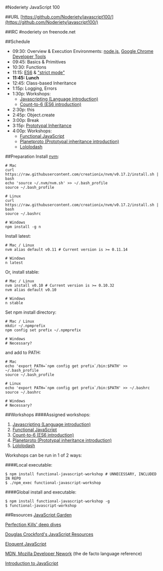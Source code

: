 #Noderiety JavaScript 100

##URL
[https://github.com/Noderiety/javascript100/](https://github.com/Noderiety/javascript100/)

##IRC
\#noderiety on freenode.net

##Schedule

<!--- Full Day
* 5:30p: Overview & Execution Environments: [node.js](http://nodejs.org/), [Google Chrome Developer Tools](https://developers.google.com/chrome-developer-tools/)
* 5:45p: Basics & Primitives
* 6:15p: Functions
* 7:15p: this
* 7:30p: Object.create
* 8:00p: [Prototypal Inheritance](http://www.slideshare.net/Dmitry.Baranovskiy/demystifying-prototypes-6183470)
* 8:50p: Logging, Errors
* 9:00p: [ES6](https://github.com/google/traceur-compiler/wiki/LanguageFeatures) & ["strict mode"](https://developer.mozilla.org/en-US/docs/Web/JavaScript/Reference/Functions_and_function_scope/Strict_mode)
* 09:30: Workshops:
  * [Javascripting (Language introduction)](https://github.com/sethvincent/javascripting)
  * [Functional JavaScript](https://github.com/timoxley/functional-javascript-workshop)
  * [Count-to-6 (ES6 introduction)](https://github.com/domenic/count-to-6)
  * [Planetproto (Prototypal inheritance introduction)](https://github.com/sporto/planetproto)
  * [Lololodash](https://github.com/mdunisch/lololodash) 
-->

* 09:30: Overview & Execution Environments: [node.js](http://nodejs.org/), [Google Chrome Developer Tools](https://developers.google.com/chrome-developer-tools/)
* 09:45: Basics & Primitives
* 10:30: Functions
* 11:15: [ES6](https://github.com/google/traceur-compiler/wiki/LanguageFeatures) & ["strict mode"](https://developer.mozilla.org/en-US/docs/Web/JavaScript/Reference/Functions_and_function_scope/Strict_mode)
* **11:45: Lunch**
* 12:45: Class-based Inheritance
* 1:15p: Logging, Errors
* 1:30p: Workshops:
  * [Javascripting (Language introduction)](https://github.com/sethvincent/javascripting)
  * [Count-to-6 (ES6 introduction)](https://github.com/domenic/count-to-6)
* 2:30p: this
* 2:45p: Object.create
* 3:00p: Break
* 3:15p: [Prototypal Inheritance](http://www.slideshare.net/Dmitry.Baranovskiy/demystifying-prototypes-6183470)
* 4:00p: Workshops:
  * [Functional JavaScript](https://github.com/timoxley/functional-javascript-workshop)
  * [Planetproto (Prototypal inheritance introduction)](https://github.com/sporto/planetproto)
  * [Lololodash](https://github.com/mdunisch/lololodash) 


##Preparation
Install [nvm](https://github.com/creationix/nvm):

```
# Mac
curl https://raw.githubusercontent.com/creationix/nvm/v0.17.2/install.sh | bash
echo 'source ~/.nvm/nvm.sh' >> ~/.bash_profile
source ~/.bash_profile

# Linux
curl https://raw.githubusercontent.com/creationix/nvm/v0.17.2/install.sh | bash
source ~/.bashrc

# Windows
npm install -g n
```

Install latest:

```
# Mac / Linux
nvm alias default v0.11 # Current version is >= 0.11.14

# Windows
n latest
```

Or, install stable:

```
# Mac / Linux
nvm install v0.10 # Current version is >= 0.10.32
nvm alias default v0.10

# Windows
n stable
```

Set npm install directory:

```
# Mac / Linux
mkdir ~/.npmprefix
npm config set prefix ~/.npmprefix

# Windows
# Necessary?
```

and add to PATH:

```
# Mac
echo 'export PATH=`npm config get prefix`/bin:$PATH' >> ~/.bash_profile
source ~/.bash_profile

# Linux
echo 'export PATH=`npm config get prefix`/bin:$PATH' >> ~/.bashrc
source ~/.bashrc

# Windows
# Necessary?
```

##Workshops
####Assigned workshops:
1. [Javascripting (Language introduction)](https://github.com/sethvincent/javascripting)
1. [Functional JavaScript](https://github.com/timoxley/functional-javascript-workshop)
1. [Count-to-6 (ES6 introduction)](https://github.com/domenic/count-to-6)
1. [Planetproto (Prototypal inheritance introduction)](https://github.com/sporto/planetproto)
1. [Lololodash](https://github.com/mdunisch/lololodash)

Workshops can be run in 1 of 2 ways:

####Local executable:
```
$ npm install functional-javascript-workshop # UNNECESSARY, INCLUDED IN REPO
$ ./npm_exec functional-javascript-workshop
```
####Global install and executable:
```
$ npm install functional-javascript-workshop -g
$ functional-javascript-workshop
```

##Resources
[JavaScript Garden](http://bonsaiden.github.io/JavaScript-Garden/)

[Perfection Kills' deep dives](http://perfectionkills.com/)

[Douglas Crockford's JavaScript Resources](http://javascript.crockford.com/)

[Eloquent JavaScript](http://eloquentjavascript.net/contents.html)

[MDN, Mozilla Developer Nework](https://developer.mozilla.org/en-US/docs/Web/JavaScript) (the de facto language reference)

[Introduction to JavaScript](http://adamonio.us/wexcode/66/introduction-to-javascript/)
